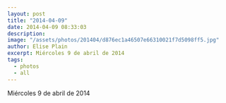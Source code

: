 ```yaml
---
layout: post
title: "2014-04-09"
date: 2014-04-09 08:33:03
description: 
image: "/assets/photos/201404/d876ec1a46507e66310021f7d5098ff5.jpg"
author: Elise Plain
excerpt: Miércoles 9 de abril de 2014
tags: 
  - photos
  - all
---
```


Miércoles 9 de abril de 2014
<p></p>

